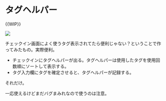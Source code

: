 # タグヘルパー

{{WIP}}

![](https://media.stellaria.network/media_attachments/files/106/522/631/533/330/991/original/dded4bb103495fee.png)

チェックイン画面によく使うタグ表示されてたら便利じゃない？ということで作ってみたもの。実際便利。

-   チェックインにタグヘルパーが出る。タグヘルパーは使用したタグを使用回数順にソートして表示する。
-   タグ入力欄にタグを確定させると、タグヘルパーが記録する。

それだけ。

一応使えるけどまだバグまみれなので使うのは注意。
